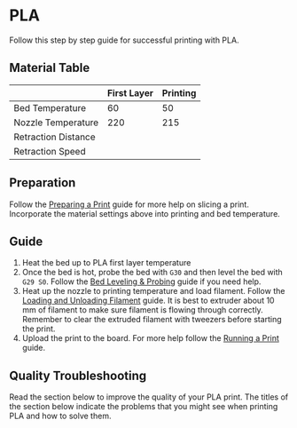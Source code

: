 # PLA

Follow this step by step guide for successful printing with PLA.

## Material Table

|  | First Layer | Printing  |
| :--- | :--- | :--- |
| Bed Temperature | 60 | 50 |
| Nozzle Temperature | 220 | 215 |
| Retraction Distance |  |  |
| Retraction Speed |  |  |

## Preparation 

Follow the [Preparing a Print](https://m3d.gitbook.io/promega-docs/getting-started/preparing-a-print) guide for more help on slicing a print. Incorporate the material settings above into printing and bed temperature.

## Guide

1. Heat the bed up to PLA first layer temperature
2. Once the bed is hot, probe the bed with `G30` and then level the bed with `G29 S0`. Follow the [Bed Leveling & Probing](https://m3d.gitbook.io/promega-docs/repair-guides/repairing-broken-belt-clamps#leveling-the-bed) guide if you need help.
3. Heat up the nozzle to printing temperature and load filament. Follow the [Loading and Unloading Filament](https://m3d.gitbook.io/promega-docs/getting-started/loading-and-unloading-filament#loading-filament) guide. It is best to extruder about 10  mm of filament to make sure filament is flowing through correctly. Remember to clear the extruded filament with tweezers before starting the print.
4. Upload the print to the board. For more help follow the [Running a Print](https://m3d.gitbook.io/promega-docs/getting-started/running-a-print) guide.

## Quality Troubleshooting

Read the section below to improve the quality of your PLA print. The titles of the section below indicate the problems that you might see when printing PLA and how to solve them.





